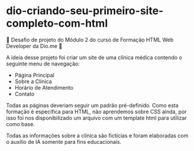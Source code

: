 # dio-criando-seu-primeiro-site-completo-com-html
🚀 Desafio de projeto do Módulo 2 do curso de Formação HTML Web Developer da Dio.me 🚀

A ideia desse projeto foi criar um site de uma clínica médica contendo o seguinte menu de navegação:
* Página Principal
* Sobre a Clínica
* Horário de Atendimento
* Contato

Todas as páginas deveriam seguir um padrão pré-definido. Como esta formação é específica para HTML, não aprendemos sobre CSS ainda, por isso foi nos disponibilizado um arquivo com um template html para utilizar como base. 

Todas as informações sobre a clínica são fictícias e foram elaboradas com o auxílio de IA somente para fins educacionais.
